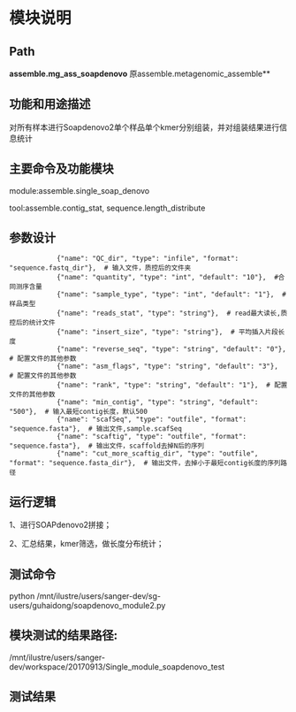 
模块说明
==========================

Path
-----------

**assemble.mg_ass_soapdenovo** 原assemble.metagenomic_assemble**

功能和用途描述
-----------------------------------

对所有样本进行Soapdenovo2单个样品单个kmer分别组装，并对组装结果进行信息统计



主要命令及功能模块
-----------------------------------

module:assemble.single_soap_denovo

tool:assemble.contig_stat, sequence.length_distribute

参数设计
-----------------------------------

```
            {"name": "QC_dir", "type": "infile", "format": "sequence.fastq_dir"},  # 输入文件，质控后的文件夹
            {"name": "quantity", "type": "int", "default": "10"},  #合同测序含量
            {"name": "sample_type", "type": "int", "default": "1"},  #样品类型
            {"name": "reads_stat", "type": "string"},  # read最大读长,质控后的统计文件
            {"name": "insert_size", "type": "string"},  # 平均插入片段长度
            {"name": "reverse_seq", "type": "string", "default": "0"},  # 配置文件的其他参数
            {"name": "asm_flags", "type": "string", "default": "3"},  # 配置文件的其他参数
            {"name": "rank", "type": "string", "default": "1"},  # 配置文件的其他参数
            {"name": "min_contig", "type": "string", "default": "500"},  # 输入最短contig长度，默认500
            {"name": "scafSeq", "type": "outfile", "format": "sequence.fasta"},  # 输出文件,sample.scafSeq
            {"name": "scaftig", "type": "outfile", "format": "sequence.fasta"},  # 输出文件，scaffold去掉N后的序列
            {"name": "cut_more_scaftig_dir", "type": "outfile", "format": "sequence.fasta_dir"},  # 输出文件，去掉小于最短contig长度的序列路径
   ```


运行逻辑
-----------------------------------
1、进行SOAPdenovo2拼接；

2、汇总结果，kmer筛选，做长度分布统计；

测试命令
-----------------------------------
python /mnt/ilustre/users/sanger-dev/sg-users/guhaidong/soapdenovo_module2.py

模块测试的结果路径:
-----------------------------------
/mnt/ilustre/users/sanger-dev/workspace/20170913/Single_module_soapdenovo_test

测试结果
-----------------------------------